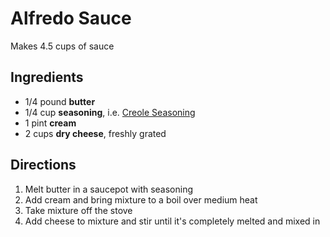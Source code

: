 # Alfredo Sauce

Makes 4.5 cups of sauce

## Ingredients

- 1/4 pound **butter**
- 1/4 cup **seasoning**, i.e. [Creole Seasoning](Seasonings/Creole%20Seasonings.md)
- 1 pint **cream**
- 2 cups **dry cheese**, freshly grated

## Directions

1. Melt butter in a saucepot with seasoning
1. Add cream and bring mixture to a boil over medium heat
1. Take mixture off the stove
1. Add cheese to mixture and stir until it's completely melted and mixed in
